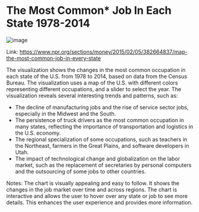 # The Most Common* Job In Each State 1978-2014

![image](https://github.com/cs573-24s/reflections/assets/47585222/f77465ce-5fb8-45e2-8387-fbc3bba1f4d4)

Link: https://www.npr.org/sections/money/2015/02/05/382664837/map-the-most-common-job-in-every-state

The visualization shows the changes in the most common occupation in each state of the U.S. from 1978 to 2014, based on data from the Census Bureau. The visualization uses a map of the U.S. with different colors representing different occupations, and a slider to select the year. The visualization reveals several interesting trends and patterns, such as:
- The decline of manufacturing jobs and the rise of service sector jobs, especially in the Midwest and the South.
- The persistence of truck drivers as the most common occupation in many states, reflecting the importance of transportation and logistics in the U.S. economy.
- The regional specialization of some occupations, such as teachers in the Northeast, farmers in the Great Plains, and software developers in Utah.
- The impact of technological change and globalization on the labor market, such as the replacement of secretaries by personal computers and the outsourcing of some jobs to other countries.

Notes: The chart is visually appealing and easy to follow. It shows the changes in the job market over time and across regions. The chart is interactive and allows the user to hover over any state or job to see more details. This enhances the user experience and provides more information.
